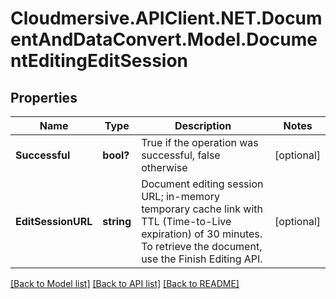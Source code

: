 # Cloudmersive.APIClient.NET.DocumentAndDataConvert.Model.DocumentEditingEditSession
## Properties

Name | Type | Description | Notes
------------ | ------------- | ------------- | -------------
**Successful** | **bool?** | True if the operation was successful, false otherwise | [optional] 
**EditSessionURL** | **string** | Document editing session URL; in-memory temporary cache link with TTL (Time-to-Live expiration) of 30 minutes.  To retrieve the document, use the Finish Editing API. | [optional] 

[[Back to Model list]](../README.md#documentation-for-models) [[Back to API list]](../README.md#documentation-for-api-endpoints) [[Back to README]](../README.md)

